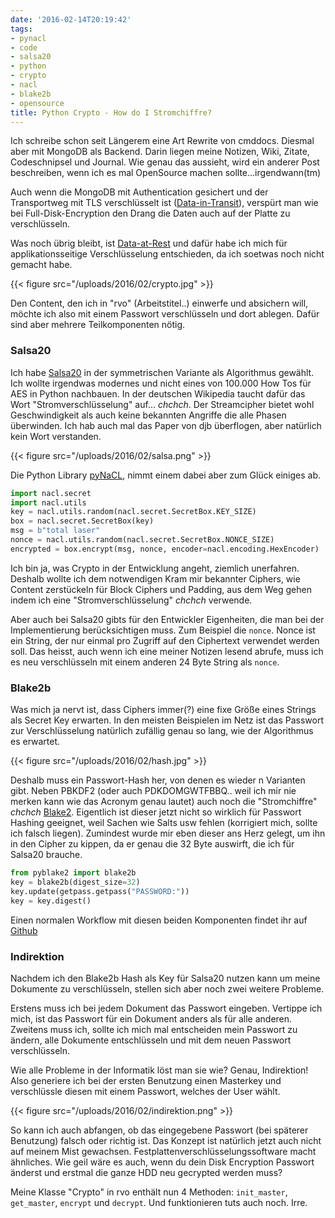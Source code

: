 ```yaml
---
date: '2016-02-14T20:19:42'
tags:
- pynacl
- code
- salsa20
- python
- crypto
- nacl
- blake2b
- opensource
title: Python Crypto - How do I Stromchiffre?
---
```


Ich schreibe schon seit Längerem eine Art Rewrite von cmddocs. Diesmal aber
mit MongoDB als Backend. Darin liegen meine Notizen, Wiki, Zitate,
Codeschnipsel und Journal. Wie genau das aussieht, wird ein anderer Post
beschreiben, wenn ich es mal OpenSource machen sollte...irgendwann(tm)

Auch wenn die MongoDB mit Authentication gesichert und der Transportweg mit
TLS verschlüsselt ist
([Data-in-Transit](https://en.wikipedia.org/wiki/Data_in_transit)),
verspürt man wie bei Full-Disk-Encryption den Drang die Daten auch auf der
Platte zu verschlüsseln.

Was noch übrig bleibt, ist
[Data-at-Rest](https://en.wikipedia.org/wiki/Data_at_rest) und dafür habe
ich mich für applikationsseitige Verschlüsselung entschieden, da ich
soetwas noch nicht gemacht habe.

{{< figure src="/uploads/2016/02/crypto.jpg" >}}

Den Content, den ich in "rvo" (Arbeitstitel..) einwerfe und absichern will,
möchte ich also mit einem Passwort verschlüsseln und dort ablegen. Dafür
sind aber mehrere Teilkomponenten nötig.

### Salsa20

Ich habe [Salsa20](https://de.wikipedia.org/wiki/Salsa20) in der
symmetrischen Variante als Algorithmus gewählt. Ich wollte irgendwas
modernes und nicht eines von 100.000 How Tos für AES in Python nachbauen.
In der deutschen Wikipedia taucht dafür das Wort "Stromverschlüsselung"
auf... *chchch*. Der Streamcipher bietet wohl Geschwindigkeit als auch
keine bekannten Angriffe die alle Phasen überwinden. Ich hab auch mal das
Paper von djb überflogen, aber natürlich kein Wort verstanden.

{{< figure src="/uploads/2016/02/salsa.png" >}}

Die Python Library [pyNaCL](http://pynacl.readthedocs.org/en/latest/),
nimmt einem dabei aber zum Glück einiges ab.

```python
import nacl.secret
import nacl.utils
key = nacl.utils.random(nacl.secret.SecretBox.KEY_SIZE)
box = nacl.secret.SecretBox(key)
msg = b"total laser"
nonce = nacl.utils.random(nacl.secret.SecretBox.NONCE_SIZE)
encrypted = box.encrypt(msg, nonce, encoder=nacl.encoding.HexEncoder)
```

Ich bin ja, was Crypto in der Entwicklung angeht, ziemlich unerfahren.
Deshalb wollte ich dem notwendigen Kram mir bekannter Ciphers, wie Content
zerstückeln für Block Ciphers und Padding, aus dem Weg gehen indem ich
eine "Stromverschlüsselung" *chchch* verwende.

Aber auch bei Salsa20 gibts für den Entwickler Eigenheiten, die man bei
der Implementierung berücksichtigen muss. Zum Beispiel die `nonce`. Nonce
ist ein String, der nur einmal pro Zugriff auf den Ciphertext verwendet
werden soll. Das heisst, auch wenn ich eine meiner Notizen lesend abrufe,
muss ich es neu verschlüsseln mit einem anderen 24 Byte String als `nonce`.


### Blake2b

Was mich ja nervt ist, dass Ciphers immer(?) eine fixe Größe eines Strings
als Secret Key erwarten. In den meisten Beispielen im Netz ist das Passwort
zur Verschlüsselung natürlich zufällig genau so lang, wie der
Algorithmus es erwartet.

{{< figure src="/uploads/2016/02/hash.jpg" >}}

Deshalb muss ein Passwort-Hash her, von denen es wieder n Varianten gibt.
Neben PBKDF2 (oder auch PDKDOMGWTFBBQ.. weil ich mir nie merken kann wie das
Acronym genau lautet) auch noch die "Stromchiffre" *chchch*
[Blake2](https://blake2.net). Eigentlich
ist dieser jetzt nicht so wirklich für Passwort Hashing geeignet, weil
Sachen wie Salts usw fehlen (korrigiert mich, sollte ich falsch liegen).
Zumindest wurde mir eben dieser ans Herz gelegt, um ihn in den Cipher
zu kippen, da er genau die 32 Byte auswirft, die ich für Salsa20 brauche.

```python
from pyblake2 import blake2b
key = blake2b(digest_size=32)
key.update(getpass.getpass("PASSWORD:"))
key = key.digest()
```

Einen normalen Workflow mit diesen beiden Komponenten findet ihr auf
[Github](https://gist.github.com/noqqe/cd9f8dc6477c7929f8b3)

### Indirektion

Nachdem ich den Blake2b Hash als Key für Salsa20 nutzen kann um meine
Dokumente zu verschlüsseln, stellen sich aber noch zwei weitere Probleme.

Erstens muss ich bei jedem Dokument das Passwort eingeben. Vertippe ich
mich, ist das Passwort für ein Dokument anders als für alle anderen.
Zweitens muss ich, sollte ich mich mal entscheiden mein Passwort zu ändern,
alle Dokumente entschlüsseln und mit dem neuen Passwort verschlüsseln.

Wie alle Probleme in der Informatik löst man sie wie? Genau, Indirektion!
Also generiere ich bei der ersten Benutzung einen Masterkey und
verschlüssle diesen mit einem Passwort, welches der User wählt.

{{< figure src="/uploads/2016/02/indirektion.png" >}}

So kann ich auch abfangen, ob das eingegebene Passwort (bei späterer
Benutzung) falsch oder richtig ist. Das Konzept ist natürlich jetzt auch
nicht auf meinem Mist gewachsen. Festplattenverschlüsselungssoftware macht
ähnliches. Wie geil wäre es auch, wenn du dein Disk Encryption Passwort
änderst und erstmal die ganze HDD neu gecrypted werden muss?

Meine Klasse "Crypto" in rvo enthält nun 4 Methoden: `init_master`,
`get_master`, `encrypt` und `decrypt`. Und funktionieren tuts auch noch.
Irre.